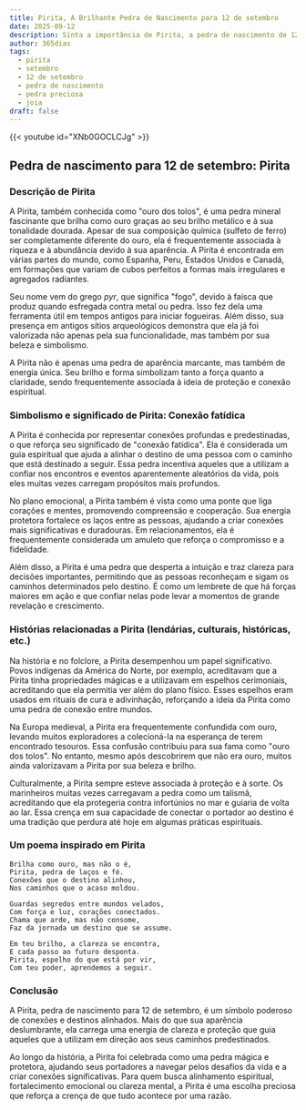 ```yaml
---
title: Pirita, A Brilhante Pedra de Nascimento para 12 de setembro
date: 2025-09-12
description: Sinta a importância de Pirita, a pedra de nascimento de 12 de setembro que simboliza Conexão fatídica. Deixe que sua beleza e significado iluminem seu dia.
author: 365dias
tags:
  - pirita
  - setembro
  - 12 de setembro
  - pedra de nascimento
  - pedra preciosa
  - joia
draft: false
---
```


{{< youtube id="XNb0GOCLCJg" >}}

## Pedra de nascimento para 12 de setembro: Pirita

### Descrição de Pirita

A Pirita, também conhecida como "ouro dos tolos", é uma pedra mineral fascinante que brilha como ouro graças ao seu brilho metálico e à sua tonalidade dourada. Apesar de sua composição química (sulfeto de ferro) ser completamente diferente do ouro, ela é frequentemente associada à riqueza e à abundância devido à sua aparência. A Pirita é encontrada em várias partes do mundo, como Espanha, Peru, Estados Unidos e Canadá, em formações que variam de cubos perfeitos a formas mais irregulares e agregados radiantes.

Seu nome vem do grego _pyr_, que significa "fogo", devido à faísca que produz quando esfregada contra metal ou pedra. Isso fez dela uma ferramenta útil em tempos antigos para iniciar fogueiras. Além disso, sua presença em antigos sítios arqueológicos demonstra que ela já foi valorizada não apenas pela sua funcionalidade, mas também por sua beleza e simbolismo.

A Pirita não é apenas uma pedra de aparência marcante, mas também de energia única. Seu brilho e forma simbolizam tanto a força quanto a claridade, sendo frequentemente associada à ideia de proteção e conexão espiritual.

### Simbolismo e significado de Pirita: Conexão fatídica

A Pirita é conhecida por representar conexões profundas e predestinadas, o que reforça seu significado de "conexão fatídica". Ela é considerada um guia espiritual que ajuda a alinhar o destino de uma pessoa com o caminho que está destinado a seguir. Essa pedra incentiva aqueles que a utilizam a confiar nos encontros e eventos aparentemente aleatórios da vida, pois eles muitas vezes carregam propósitos mais profundos.

No plano emocional, a Pirita também é vista como uma ponte que liga corações e mentes, promovendo compreensão e cooperação. Sua energia protetora fortalece os laços entre as pessoas, ajudando a criar conexões mais significativas e duradouras. Em relacionamentos, ela é frequentemente considerada um amuleto que reforça o compromisso e a fidelidade.

Além disso, a Pirita é uma pedra que desperta a intuição e traz clareza para decisões importantes, permitindo que as pessoas reconheçam e sigam os caminhos determinados pelo destino. É como um lembrete de que há forças maiores em ação e que confiar nelas pode levar a momentos de grande revelação e crescimento.

### Histórias relacionadas a Pirita (lendárias, culturais, históricas, etc.)

Na história e no folclore, a Pirita desempenhou um papel significativo. Povos indígenas da América do Norte, por exemplo, acreditavam que a Pirita tinha propriedades mágicas e a utilizavam em espelhos cerimoniais, acreditando que ela permitia ver além do plano físico. Esses espelhos eram usados em rituais de cura e adivinhação, reforçando a ideia da Pirita como uma pedra de conexão entre mundos.

Na Europa medieval, a Pirita era frequentemente confundida com ouro, levando muitos exploradores a colecioná-la na esperança de terem encontrado tesouros. Essa confusão contribuiu para sua fama como "ouro dos tolos". No entanto, mesmo após descobrirem que não era ouro, muitos ainda valorizavam a Pirita por sua beleza e brilho.

Culturalmente, a Pirita sempre esteve associada à proteção e à sorte. Os marinheiros muitas vezes carregavam a pedra como um talismã, acreditando que ela protegeria contra infortúnios no mar e guiaria de volta ao lar. Essa crença em sua capacidade de conectar o portador ao destino é uma tradição que perdura até hoje em algumas práticas espirituais.

### Um poema inspirado em Pirita

```
Brilha como ouro, mas não o é,  
Pirita, pedra de laços e fé.  
Conexões que o destino alinhou,  
Nos caminhos que o acaso moldou.

Guardas segredos entre mundos velados,  
Com força e luz, corações conectados.  
Chama que arde, mas não consome,  
Faz da jornada um destino que se assume.

Em teu brilho, a clareza se encontra,  
E cada passo ao futuro desponta.  
Pirita, espelho do que está por vir,  
Com teu poder, aprendemos a seguir.
```

### Conclusão

A Pirita, pedra de nascimento para 12 de setembro, é um símbolo poderoso de conexões e destinos alinhados. Mais do que sua aparência deslumbrante, ela carrega uma energia de clareza e proteção que guia aqueles que a utilizam em direção aos seus caminhos predestinados.

Ao longo da história, a Pirita foi celebrada como uma pedra mágica e protetora, ajudando seus portadores a navegar pelos desafios da vida e a criar conexões significativas. Para quem busca alinhamento espiritual, fortalecimento emocional ou clareza mental, a Pirita é uma escolha preciosa que reforça a crença de que tudo acontece por uma razão.
